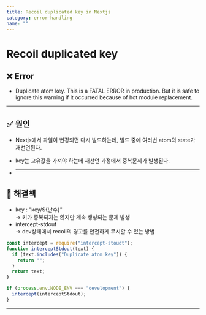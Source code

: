 ```yaml
---
title: Recoil duplicated key in Nextjs
category: error-handling
name: ""
---
```


# Recoil duplicated key

## ❌ Error

- Duplicate atom key. This is a FATAL ERROR in
  production. But it is safe to ignore this warning if it occurred because of
  hot module replacement.

---

## ✅ 원인

- Nextjs에서 파일이 변경되면 다시 빌드하는데, 빌드 중에 여러번 atom의 state가 재선언된다.
- key는 교유값을 가져야 하는데 재선언 과정에서 중복문제가 발생된다.

- ***

## 🚀 해결책

- key : "key/${난수}"  
  → 키가 중복되지는 않지만 계속 생성되는 문제 발생
- intercept-stdout  
  → dev상태에서 recoil의 경고를 안전하게 무시할 수 있는 방법

```javascript
const intercept = require("intercept-stoudt");
function interceptStdout(text) {
  if (text.includes("Duplicate atom key")) {
    return "";
  }
  return text;
}

if (process.env.NODE_ENV === "development") {
  intercept(interceptStdout);
}
```

---
